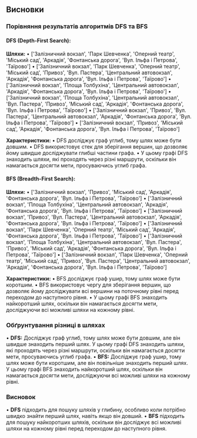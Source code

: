 ## Висновки

### Порівняння результатів алгоритмів DFS та BFS
#### DFS (Depth-First Search):
**Шляхи:**
•  ['Залізничний вокзал', 'Парк Шевченка', 'Оперний театр', 'Міський сад', 'Аркадія', 'Фонтанська дорога', 'Вул. Ільфа і Петрова', 'Таїрово']
•  ['Залізничний вокзал', 'Парк Шевченка', 'Оперний театр', 'Міський сад', 'Привоз', 'Вул. Пастера', 'Центральний автовокзал', 'Аркадія', 'Фонтанська дорога', 'Вул. Ільфа і Петрова', 'Таїрово']
•  ['Залізничний вокзал', 'Площа Толбухіна', 'Центральний автовокзал', 'Аркадія', 'Фонтанська дорога', 'Вул. Ільфа і Петрова', 'Таїрово']
•  ['Залізничний вокзал', 'Площа Толбухіна', 'Центральний автовокзал', 'Вул. Пастера', 'Привоз', 'Міський сад', 'Аркадія', 'Фонтанська дорога', 'Вул. Ільфа і Петрова', 'Таїрово']
•  ['Залізничний вокзал', 'Привоз', 'Вул. Пастера', 'Центральний автовокзал', 'Аркадія', 'Фонтанська дорога', 'Вул. Ільфа і Петрова', 'Таїрово']
•  ['Залізничний вокзал', 'Привоз', 'Міський сад', 'Аркадія', 'Фонтанська дорога', 'Вул. Ільфа і Петрова', 'Таїрово']

**Характеристики:**
•  DFS досліджує граф углиб, тому шлях може бути довшим.
•  DFS використовує стек для зберігання вершин, що дозволяє йому швидше досліджувати глибші частини графа.
•  У цьому графі DFS знаходить шляхи, які проходять через різні маршрути, оскільки він намагається досягти мети, просуваючись углиб графа.

#### BFS (Breadth-First Search):
**Шляхи:**
•  ['Залізничний вокзал', 'Привоз', 'Міський сад', 'Аркадія', 'Фонтанська дорога', 'Вул. Ільфа і Петрова', 'Таїрово']
•  ['Залізничний вокзал', 'Площа Толбухіна', 'Центральний автовокзал', 'Аркадія', 'Фонтанська дорога', 'Вул. Ільфа і Петрова', 'Таїрово']
•  ['Залізничний вокзал', 'Привоз', 'Вул. Пастера', 'Центральний автовокзал', 'Аркадія', 'Фонтанська дорога', 'Вул. Ільфа і Петрова', 'Таїрово']
•  ['Залізничний вокзал', 'Парк Шевченка', 'Оперний театр', 'Міський сад', 'Аркадія', 'Фонтанська дорога', 'Вул. Ільфа і Петрова', 'Таїрово']
•  ['Залізничний вокзал', 'Площа Толбухіна', 'Центральний автовокзал', 'Вул. Пастера', 'Привоз', 'Міський сад', 'Аркадія', 'Фонтанська дорога', 'Вул. Ільфа і Петрова', 'Таїрово']
•  ['Залізничний вокзал', 'Парк Шевченка', 'Оперний театр', 'Міський сад', 'Привоз', 'Вул. Пастера', 'Центральний автовокзал', 'Аркадія', 'Фонтанська дорога', 'Вул. Ільфа і Петрова', 'Таїрово']

**Характеристики:**
•  BFS досліджує граф ушир, тому шлях може бути коротшим.
•  BFS використовує чергу для зберігання вершин, що дозволяє йому досліджувати всі вершини на поточному рівні перед переходом до наступного рівня.
•  У цьому графі BFS знаходить найкоротший шлях, оскільки він намагається досягти мети, досліджуючи всі можливі шляхи на кожному рівні.

### Обґрунтування різниці в шляхах
• **DFS:** Досліджує граф углиб, тому шлях може бути довшим, але він швидше знаходить перший шлях. У цьому графі DFS знаходить шляхи, які проходять через різні маршрути, оскільки він намагається досягти мети, просуваючись углиб графа.
• **BFS:** Досліджує граф ушир, тому шлях може бути коротшим, але він повільніше знаходить перший шлях. У цьому графі BFS знаходить найкоротший шлях, оскільки він намагається досягти мети, досліджуючи всі можливі шляхи на кожному рівні.

### Висновок
• **DFS** підходить для пошуку шляхів у глибину, особливо коли потрібно швидко знайти перший шлях, навіть якщо він довший.
• **BFS** підходить для пошуку найкоротших шляхів, оскільки він досліджує всі можливі шляхи на кожному рівні перед переходом до наступного рівня.